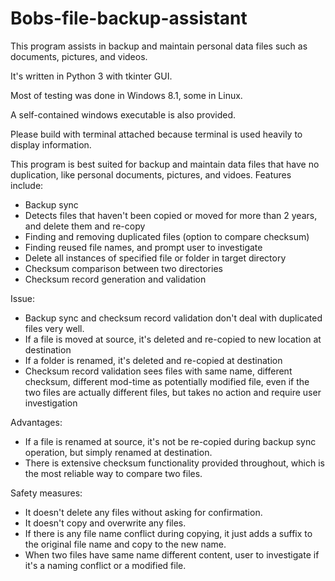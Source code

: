 # Bobs-file-backup-assistant
This program assists in backup and maintain personal data files such as documents, pictures, and videos.

It's written in Python 3 with tkinter GUI.

Most of testing was done in Windows 8.1, some in Linux.

A self-contained windows executable is also provided.

Please build with terminal attached because terminal is used heavily to display information.

This program is best suited for backup and maintain data files that have no duplication, like personal documents, pictures, and vidoes.
Features include:
- Backup sync
- Detects files that haven't been copied or moved for more than 2 years, and delete them and re-copy
- Finding and removing duplicated files (option to compare checksum)
- Finding reused file names, and prompt user to investigate
- Delete all instances of specified file or folder in target directory
- Checksum comparison between two directories
- Checksum record generation and validation

Issue:
- Backup sync and checksum record validation don't deal with duplicated files very well.
- If a file is moved at source, it's deleted and re-copied to new location at destination
- If a folder is renamed, it's deleted and re-copied at destination
- Checksum record validation sees files with same name, different checksum, different mod-time as potentially modified file,
    even if the two files are actually different files, but takes no action and require user investigation

Advantages:
- If a file is renamed at source, it's not be re-copied during backup sync operation, but simply renamed at destination.
- There is extensive checksum functionality provided throughout, which is the most reliable way to compare two files.

Safety measures:
- It doesn't delete any files without asking for confirmation.
- It doesn't copy and overwrite any files.
- If there is any file name conflict during copying, it just adds a suffix to the original file name and copy to the new name.
- When two files have same name different content, user to investigate if it's a naming conflict or a modified file.
